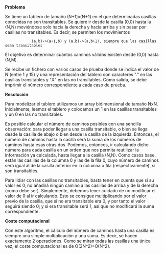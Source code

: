 **Problema**

Se tiene un tablero de tamaño (N+1)x(N+1) en el que determinadas casillas conocidas
no son transitables. Se quiere ir desde la casilla (0,0) hasta la (N,N) moviéndose
solo hacia la derecha y hacia arriba y sin pasar por casillas no transitables.
Es decir, se permiten los movimientos

                (a,b)->(a+1,b) y (a,b)->(a,b+1), siempre que las casillas sean transitables

El objetivo es determinar cuántos caminos válidos existen desde (0,0) hasta (N,M).

Se recibe un fichero con varios casos de prueba donde se indica el valor de N 
(entre 1 y 15) y una representación del tablero con caracteres "." en las casillas
transitables y "X" en las no transitables. Como salida, se debe imprimir el número
correspondiente a cada caso de prueba.

**Resolución**

Para modelizar el tablero utilizamos un array bidimensional de tamaño NxN. Inicialmente,
leemos el tablero y colocamos un 1 en las casillas transitables y un 0 en las no
transitables.

Es posible calcular el número de caminos posibles con una sencilla observación: 
para poder llegar a una casilla transitable, o bien se llega desde la casilla de abajo
o bien desde la casilla de la izquierda. Entonces, el número de caminos hasta la casilla
será la suma de los números de caminos hasta esas otras dos. Podemos, entonces, ir
calculando dicho número para cada casilla en un orden que nos permita reutilizar la
información ya calculada, hasta llegar a la casilla (N,N). Como casos base, están las casillas de la columna 0 y las de la fila 0, cuyo número de
caminos será igual al de la casilla anterior en la columna o fila (respectivamente),
si son transitables.

Para lidiar con las casillas no transitables, basta tener en cuenta que si su valor
es 0, no añadirá ningún camino a las casillas de arriba y de la derecha (como debe
ser). Simplemente, debemos tener cuidado de no modificar el valor de 0 al ir calculando.
Esto se consigue multiplicando por el valor previo de la casilla, que si no era transitable
era 0, y por tanto el valor seguirá siendo 0; y si era transitable será 1, así que
no modificará la suma correspondiente.

**Coste computacional**

Con este algoritmo, el cálculo del número de caminos hasta una casilla es siempre una
simple multiplicación y una suma. Es decir, se hacen exactamente 2 operaciones. Como
se miran todas las casillas una única vez, el coste computacional es de O(2N^2)=O(N^2).
